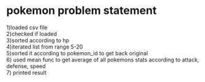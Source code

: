 # pokemon problem statement  
1)loaded csv file   
2)checked if loaded  
3)sorted according to hp  
4)iterated list from range 5-20  
5)sorted it according to pokemon_id to get back original  
6) used mean func to get average of all pokemons stats according to attack, defense, speed  
7) printed result  
